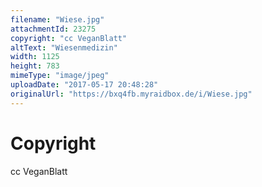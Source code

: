 ```yaml
---
filename: "Wiese.jpg"
attachmentId: 23275
copyright: "cc VeganBlatt"
altText: "Wiesenmedizin"
width: 1125
height: 783
mimeType: "image/jpeg"
uploadDate: "2017-05-17 20:48:28"
originalUrl: "https://bxq4fb.myraidbox.de/i/Wiese.jpg"
---
```


# Copyright

cc VeganBlatt
